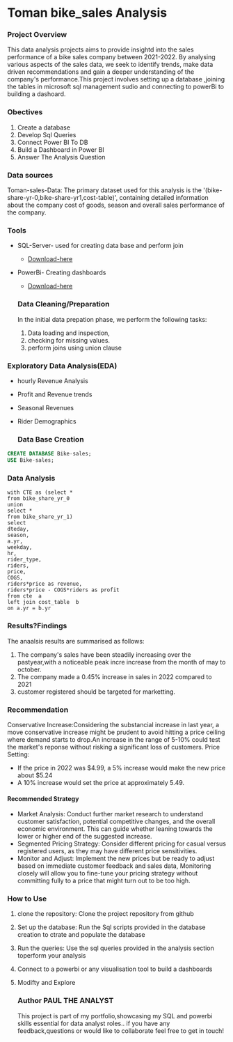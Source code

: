 # Toman bike_sales Analysis

### Project Overview
This data analysis projects aims to provide insightd into the sales performance of a bike sales company between 2021-2022. By analysing various aspects of the sales data, we seek to identify trends, make data driven recommendations and gain a deeper understanding of the company's performance.This project involves setting up a database ,joining the tables in microsoft sql management sudio and  connecting to powerBi to building a dashoard.

### Obectives
1. Create a database
2. Develop Sql Queries
3. Connect Power BI To DB
4. Build a Dashboard in Power BI
5. Answer The Analysis Question
### Data sources
Toman-sales-Data: The primary dataset used for this analysis is the '(bike-share-yr-0,bike-share-yr1,cost-table)', containing detailed information about the company cost of goods, season and overall sales performance of the company.

### Tools
- SQL-Server- used for creating data base and perform join
   - [Download-here](https://www.microsoft.com/en-us/sql-server/sql-server-downloads)
- PowerBi- Creating dashboards
   - [Download-here](https://www.microsoft.com/en-us/download/details.aspx?id=58494)

  ### Data Cleaning/Preparation
  In the initial data prepation phase, we perform the following tasks:
  1. Data loading and inspection,
  2. checking for missing values.
  3. perform joins using union clause

 ### Exploratory Data Analysis(EDA)
 - hourly Revenue Analysis
 - Profit and Revenue trends
 - Seasonal Revenues
 - Rider Demographics

   ### Data Base Creation

```sql
CREATE DATABASE Bike-sales;
USE Bike-sales;
```
### Data Analysis
```
with CTE as (select *
from bike_share_yr_0
union
select *
from bike_share_yr_1)
select 
dteday,
season,
a.yr,
weekday,
hr,
rider_type,
riders,
price,
COGS,
riders*price as revenue,
riders*price - COGS*riders as profit
from cte  a
left join cost_table  b
on a.yr = b.yr
```

### Results?Findings

The anaalsis results are summarised as follows:
1. The company's sales have been steadily increasing over the pastyear,with a noticeable peak incre increase from the month of may to october.
2. The company made a 0.45% increase in sales in 2022 compared to 2021
3. customer registered should be targeted for marketting.

### Recommendation

Conservative Increase:Considering the substancial increase in last year, a move conservative increase might be prudent to avoid hitting a price ceiling where demand starts to drop.An increase in the range of 5-10% could test the market's reponse without risking a significant loss of customers.
Price Setting:
- If the price in 2022 was $4.99, a 5% increase would make the new price about $5.24
- A 10% increase would set the price at approximately 5.49.

 #### Recommended Strategy
- Market Analysis: Conduct further market research to understand customer satisfaction, potential
competitive changes, and the overall economic environment. This can guide whether leaning towards the
lower or higher end of the suggested increase.
- Segmented Pricing Strategy: Consider different pricing for casual versus registered users, as they may
have different price sensitivities.
- Monitor and Adjust: Implement the new prices but be ready to adjust based on immediate customer
feedback and sales data, Monitoring closely will allow you to fine-tune your pricing strategy without
committing fully to a price that might turn out to be too high.

### How to Use 
1. clone the repository: Clone the project repository from github
2. Set up the database: Run the Sql scripts provided in the database creation to ctrate and populate the database
3. Run the queries: Use the sql queries provided in the analysis section toperform your analysis
4. Connect to a powerbi or any visualisation tool to build a dashboards
5. Modifty and Explore

   ### Author PAUL THE ANALYST
   This project is part of my portfolio,showcasing my SQL and powerbi skills essential for data analyst roles.. if you have any feedback,questions or would like to collaborate feel free to get in touch!

     
     
     

     
